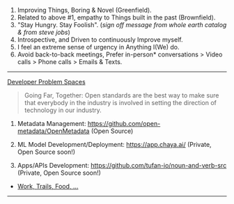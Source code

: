 1. Improving Things, Boring & Novel (Greenfield).
2. Related to above #1, empathy to Things built in the past (Brownfield).
3. "Stay Hungry. Stay Foolish". (_sign off message from whole earth catalog & from steve jobs_)
4. Introspective, and Driven to continuously Improve myself.
5. I feel an extreme sense of urgency in Anything I(We) do.
6. Avoid back-to-back meetings, Prefer in-person* conversations > Video calls > Phone calls > Emails & Texts.

---

[Developer Problem Spaces](https://docs.google.com/document/d/1b36vcpRMI5aIp8N2j_cVvhiv8OwDRGDxPDr2bJzcCGA/edit?usp=sharing)

> Going Far, Together: Open standards are the best way to make sure that everybody in the industry is involved in setting the direction of technology in our industry.
1. Metadata Management: https://github.com/open-metadata/OpenMetadata (Open Source)
 
2. ML Model Development/Deployment: https://app.chaya.ai/ (Private, Open Source soon!)

3. Apps/APIs Development: https://github.com/tufan-io/noun-and-verb-src (Private, Open Source soon!)
 
- [Work, Trails, Food, ...](https://github.com/ankumar/Fun-Stuff) 

---
 
<!--
**ankumar/ankumar** is a ✨ _special_ ✨ repository because its `README.md` (this file) appears on your GitHub profile.

Here are some ideas to get you started:

- 🔭 I’m currently working on ...
- 🌱 I’m currently learning ...
- 👯 I’m looking to collaborate on ...
- 🤔 I’m looking for help with ...
- 💬 Ask me about ...
- 📫 How to reach me: ...
- 😄 Pronouns: ...
- ⚡ Fun fact: ...
-->
